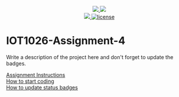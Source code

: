 <p align="center">
	<a href="https://github.com/Jenir158/IOT1026-Assignment-4/actions/workflows/ci.yml">
    <img src="https://github.com/Jenir158/IOT1026-Assignment-4/actions/workflows/ci.yml/badge.svg"/>
    </a>
	<a href="https://github.com/Jenir158/IOT1026-Assignment-4/actions/workflows/formatting.yml">
    <img src="https://github.com/Jenir158/IOT1026-Assignment-4/actions/workflows/formatting.yml/badge.svg"/>
	<br/>
    <a href="https://codecov.io/gh/Jenir158/IOT1026-Assignment-4" > 
    <img src="https://codecov.io/gh/Jenir158/IOT1026-Assignment-4/branch/main/graph/badge.svg?token=JS0857X5JD"/> 
	<img title="MIT License" alt="license" src="https://img.shields.io/badge/license-MIT-informational?style=flat-square">	
    </a>
</p>

# IOT1026-Assignment-4

Write a description of the project here and don't forget to update the badges.  

[Assignment Instructions](docs/instructions.md)  
[How to start coding](docs/how-to-use.md)  
[How to update status badges](docs/how-to-update-badges.md)
